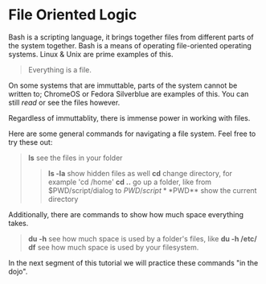 # File Oriented Logic

Bash is a scripting language, it brings together files from different parts of the system together.
Bash is a means of operating file-oriented operating systems. Linux & Unix are prime examples of this.

> Everything is a file.

On some systems that are immuttable, parts of the system cannot be written to;
ChromeOS or Fedora Silverblue are examples of this.
You can still *read* or see the files however.

Regardless of immuttablity, there is immense power in working with files.

Here are some general commands for navigating a file system.
Feel free to try these out:

> **ls** see the files in your folder
>> **ls -la** show hidden files as well
> **cd** change directory, for example 'cd /home'
> **cd ..** go up a folder, like from $PWD/script/dialog to $PWD/script
> **$PWD** show the current directory

Additionally, there are commands to show how much space everything takes.

> **du -h** see how much space is used by a folder's files, like **du -h /etc/**
> **df** see how much space is used by your filesystem.

In the next segment of this tutorial we will practice these commands "in the dojo".
